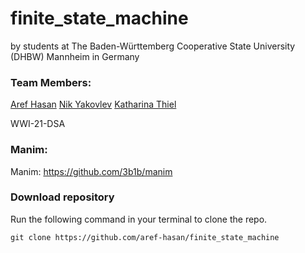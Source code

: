 # finite_state_machine
by students at The Baden-Württemberg Cooperative State University (DHBW) Mannheim in Germany

### Team Members:
[Aref Hasan](https://github.com/aref-hasan) 
[Nik Yakovlev](https://github.com/nikyak10) 
[Katharina Thiel](https://github.com/Daraen04) 

WWI-21-DSA

### Manim:
Manim: https://github.com/3b1b/manim


### Download repository
Run the following command in your terminal to clone the repo.

	git clone https://github.com/aref-hasan/finite_state_machine
